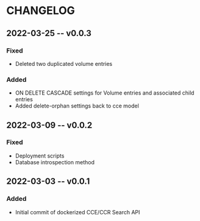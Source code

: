 # CHANGELOG

## 2022-03-25 -- v0.0.3
### Fixed
- Deleted two duplicated volume entries

### Added
- ON DELETE CASCADE settings for Volume entries and associated child entries
- Added delete-orphan settings back to cce model

## 2022-03-09 -- v0.0.2
### Fixed
- Deployment scripts
- Database introspection method

## 2022-03-03 -- v0.0.1
### Added
- Initial commit of dockerized CCE/CCR Search API

